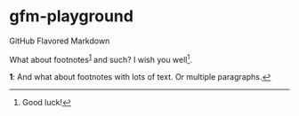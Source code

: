 # gfm-playground
GitHub Flavored Markdown

What about footnotes<sup id="a1">[1](#f1)</sup> and such? I wish you well[^2].

<b id="f1">1</b>: And what about footnotes with lots of text. Or multiple paragraphs.[↩](#a1)

[^2]: Good luck!
